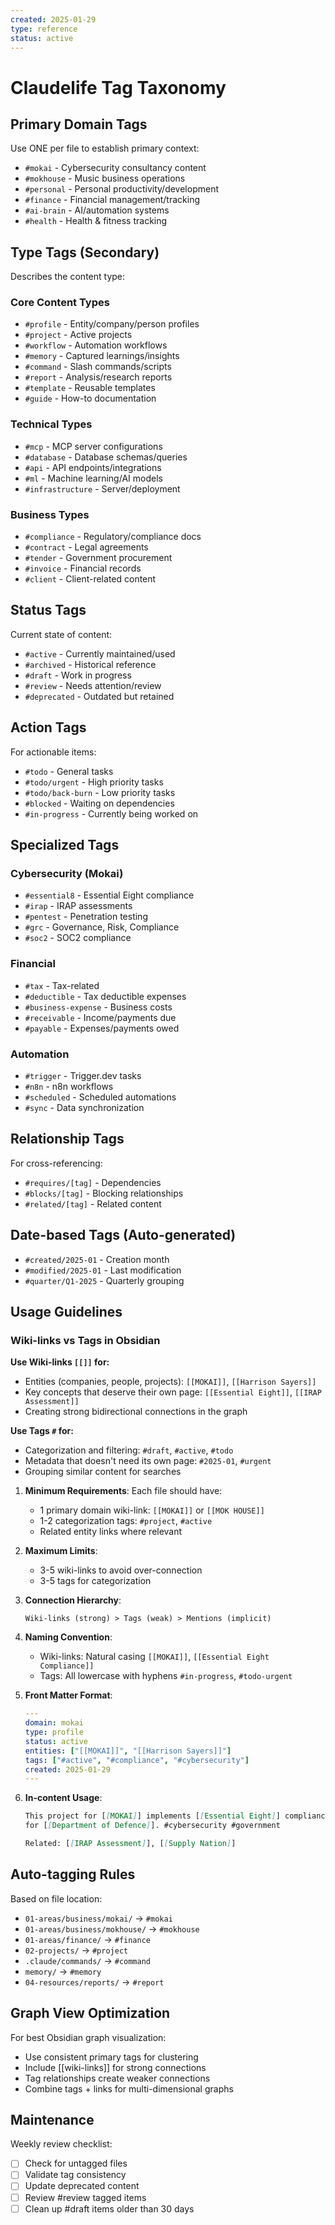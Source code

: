 ```yaml
---
created: 2025-01-29
type: reference
status: active
---
```


# Claudelife Tag Taxonomy

## Primary Domain Tags
Use ONE per file to establish primary context:

- `#mokai` - Cybersecurity consultancy content
- `#mokhouse` - Music business operations
- `#personal` - Personal productivity/development
- `#finance` - Financial management/tracking
- `#ai-brain` - AI/automation systems
- `#health` - Health & fitness tracking

## Type Tags (Secondary)
Describes the content type:

### Core Content Types
- `#profile` - Entity/company/person profiles
- `#project` - Active projects
- `#workflow` - Automation workflows
- `#memory` - Captured learnings/insights
- `#command` - Slash commands/scripts
- `#report` - Analysis/research reports
- `#template` - Reusable templates
- `#guide` - How-to documentation

### Technical Types
- `#mcp` - MCP server configurations
- `#database` - Database schemas/queries
- `#api` - API endpoints/integrations
- `#ml` - Machine learning/AI models
- `#infrastructure` - Server/deployment

### Business Types
- `#compliance` - Regulatory/compliance docs
- `#contract` - Legal agreements
- `#tender` - Government procurement
- `#invoice` - Financial records
- `#client` - Client-related content

## Status Tags
Current state of content:

- `#active` - Currently maintained/used
- `#archived` - Historical reference
- `#draft` - Work in progress
- `#review` - Needs attention/review
- `#deprecated` - Outdated but retained

## Action Tags
For actionable items:

- `#todo` - General tasks
- `#todo/urgent` - High priority tasks
- `#todo/back-burn` - Low priority tasks
- `#blocked` - Waiting on dependencies
- `#in-progress` - Currently being worked on

## Specialized Tags

### Cybersecurity (Mokai)
- `#essential8` - Essential Eight compliance
- `#irap` - IRAP assessments
- `#pentest` - Penetration testing
- `#grc` - Governance, Risk, Compliance
- `#soc2` - SOC2 compliance

### Financial
- `#tax` - Tax-related
- `#deductible` - Tax deductible expenses
- `#business-expense` - Business costs
- `#receivable` - Income/payments due
- `#payable` - Expenses/payments owed

### Automation
- `#trigger` - Trigger.dev tasks
- `#n8n` - n8n workflows
- `#scheduled` - Scheduled automations
- `#sync` - Data synchronization

## Relationship Tags
For cross-referencing:

- `#requires/[tag]` - Dependencies
- `#blocks/[tag]` - Blocking relationships
- `#related/[tag]` - Related content

## Date-based Tags (Auto-generated)
- `#created/2025-01` - Creation month
- `#modified/2025-01` - Last modification
- `#quarter/Q1-2025` - Quarterly grouping

## Usage Guidelines

### Wiki-links vs Tags in Obsidian

**Use Wiki-links `[[]]` for:**
- Entities (companies, people, projects): `[[MOKAI]]`, `[[Harrison Sayers]]`
- Key concepts that deserve their own page: `[[Essential Eight]]`, `[[IRAP Assessment]]`
- Creating strong bidirectional connections in the graph

**Use Tags `#` for:**
- Categorization and filtering: `#draft`, `#active`, `#todo`
- Metadata that doesn't need its own page: `#2025-01`, `#urgent`
- Grouping similar content for searches

1. **Minimum Requirements**: Each file should have:
   - 1 primary domain wiki-link: `[[MOKAI]]` or `[[MOK HOUSE]]`
   - 1-2 categorization tags: `#project`, `#active`
   - Related entity links where relevant

2. **Maximum Limits**:
   - 3-5 wiki-links to avoid over-connection
   - 3-5 tags for categorization

3. **Connection Hierarchy**:
   ```
   Wiki-links (strong) > Tags (weak) > Mentions (implicit)
   ```

4. **Naming Convention**:
   - Wiki-links: Natural casing `[[MOKAI]]`, `[[Essential Eight Compliance]]`
   - Tags: All lowercase with hyphens `#in-progress`, `#todo-urgent`

5. **Front Matter Format**:
   ```yaml
   ---
   domain: mokai
   type: profile
   status: active
   entities: ["[[MOKAI]]", "[[Harrison Sayers]]"]
   tags: ["#active", "#compliance", "#cybersecurity"]
   created: 2025-01-29
   ---
   ```

6. **In-content Usage**:
   ```markdown
   This project for [[MOKAI]] implements [[Essential Eight]] compliance
   for [[Department of Defence]]. #cybersecurity #government

   Related: [[IRAP Assessment]], [[Supply Nation]]
   ```

## Auto-tagging Rules

Based on file location:
- `01-areas/business/mokai/` → `#mokai`
- `01-areas/business/mokhouse/` → `#mokhouse`
- `01-areas/finance/` → `#finance`
- `02-projects/` → `#project`
- `.claude/commands/` → `#command`
- `memory/` → `#memory`
- `04-resources/reports/` → `#report`

## Graph View Optimization

For best Obsidian graph visualization:
- Use consistent primary tags for clustering
- Include [[wiki-links]] for strong connections
- Tag relationships create weaker connections
- Combine tags + links for multi-dimensional graphs

## Maintenance

Weekly review checklist:
- [ ] Check for untagged files
- [ ] Validate tag consistency
- [ ] Update deprecated content
- [ ] Review #review tagged items
- [ ] Clean up #draft items older than 30 days
